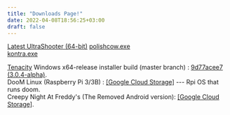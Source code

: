 ```yaml
---
title: "Downloads Page!"
date: 2022-04-08T18:56:25+03:00
draft: false
---
```


[Latest UltraShooter (64-bit)](https://dl-nav.sergds.xyz/ultrashooter)
[polishcow.exe](https://storage.googleapis.com/sage-momentum-140108.appspot.com/polishcow.zip)  
[kontra.exe](https://storage.googleapis.com/sage-momentum-140108.appspot.com/kontra.exe)  

[Tenacity](https://github.com/tenacityteam/tenacity) Windows x64-release installer build (master branch) : [9d77acee7 (3.0.4-alpha)](https://storage.googleapis.com/sage-momentum-140108.appspot.com/tenacity-win-3.0.4-x64.exe).  
DooM Linux (Raspberry Pi 3/3B) : [[Google Cloud Storage]](https://storage.googleapis.com/sage-momentum-140108.appspot.com/doomlin.img) --- Rpi OS that runs doom.  
Creepy Night At Freddy's (The Removed Android version): [[Google Cloud Storage]](https://storage.googleapis.com/sage-momentum-140108.appspot.com/cnaf-android-shipping-arm64-es2.apk).
